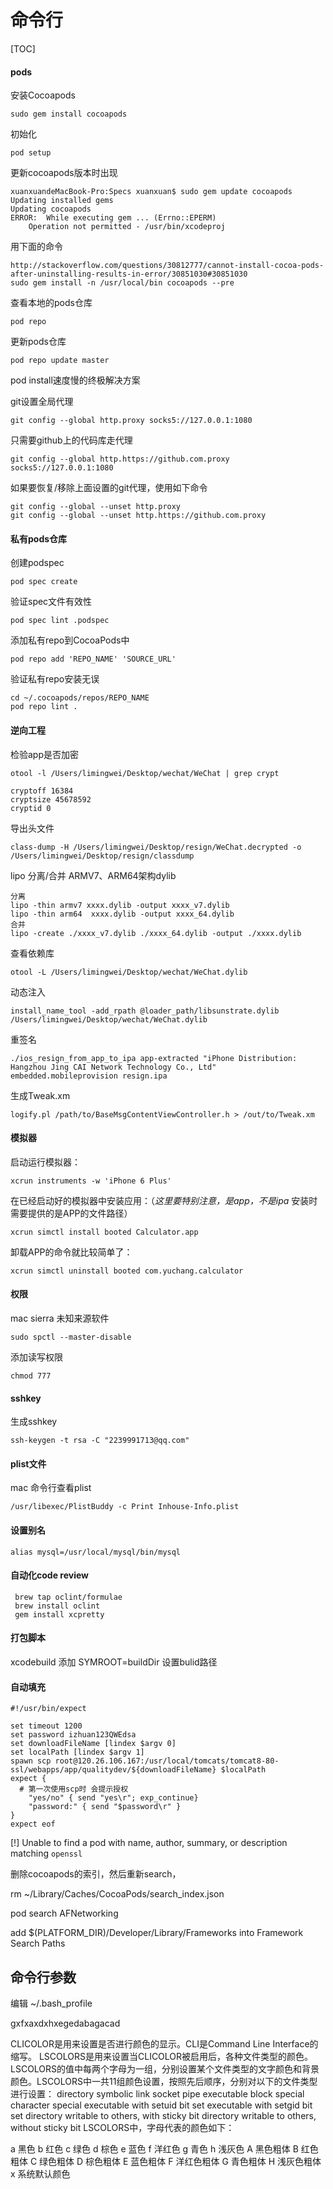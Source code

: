 

# 命令行

[TOC]

#### pods
安装Cocoapods

```
sudo gem install cocoapods
```

初始化

```
pod setup

```

更新cocoapods版本时出现

```
xuanxuandeMacBook-Pro:Specs xuanxuan$ sudo gem update cocoapods  
Updating installed gems
Updating cocoapods
ERROR:  While executing gem ... (Errno::EPERM)
    Operation not permitted - /usr/bin/xcodeproj

```

用下面的命令

```
http://stackoverflow.com/questions/30812777/cannot-install-cocoa-pods-after-uninstalling-results-in-error/30851030#30851030
sudo gem install -n /usr/local/bin cocoapods --pre
```

查看本地的pods仓库

```
pod repo

```

更新pods仓库

```
pod repo update master
```

pod install速度慢的终极解决方案

git设置全局代理

```
git config --global http.proxy socks5://127.0.0.1:1080
```

只需要github上的代码库走代理

```
git config --global http.https://github.com.proxy socks5://127.0.0.1:1080
```

如果要恢复/移除上面设置的git代理，使用如下命令

```
git config --global --unset http.proxy
git config --global --unset http.https://github.com.proxy
```

#### 私有pods仓库
创建podspec

```
pod spec create
```

验证spec文件有效性

```
pod spec lint .podspec
```

添加私有repo到CocoaPods中

```
pod repo add 'REPO_NAME' 'SOURCE_URL'
```

验证私有repo安装无误

```
cd ~/.cocoapods/repos/REPO_NAME
pod repo lint .

```



#### 逆向工程
检验app是否加密

```
otool -l /Users/limingwei/Desktop/wechat/WeChat | grep crypt

cryptoff 16384
cryptsize 45678592
cryptid 0
```

导出头文件

```
class-dump -H /Users/limingwei/Desktop/resign/WeChat.decrypted -o /Users/limingwei/Desktop/resign/classdump 
```


lipo 分离/合并 ARMV7、ARM64架构dylib

```
分离
lipo -thin armv7 xxxx.dylib -output xxxx_v7.dylib
lipo -thin arm64  xxxx.dylib -output xxxx_64.dylib
合并
lipo -create ./xxxx_v7.dylib ./xxxx_64.dylib -output ./xxxx.dylib
```


查看依赖库

```
otool -L /Users/limingwei/Desktop/wechat/WeChat.dylib
```

动态注入

```
install_name_tool -add_rpath @loader_path/libsunstrate.dylib /Users/limingwei/Desktop/wechat/WeChat.dylib
```

重签名

```
./ios_resign_from_app_to_ipa app-extracted "iPhone Distribution: Hangzhou Jing CAI Network Technology Co., Ltd" embedded.mobileprovision resign.ipa
```

生成Tweak.xm

```
logify.pl /path/to/BaseMsgContentViewController.h > /out/to/Tweak.xm
```
#### 模拟器

启动运行模拟器：

```
xcrun instruments -w 'iPhone 6 Plus'
```

在已经启动好的模拟器中安装应用：（*这里要特别注意，是app，不是ipa* 安装时需要提供的是APP的文件路径）

```
xcrun simctl install booted Calculator.app
```

卸载APP的命令就比较简单了：

```
xcrun simctl uninstall booted com.yuchang.calculator
```

#### 权限

mac sierra 未知来源软件

```
sudo spctl --master-disable
```

添加读写权限

```
chmod 777
```

#### sshkey
生成sshkey

```
ssh-keygen -t rsa -C "2239991713@qq.com"

```

#### plist文件
mac 命令行查看plist

```
/usr/libexec/PlistBuddy -c Print Inhouse-Info.plist
```

#### 设置别名

```
alias mysql=/usr/local/mysql/bin/mysql

```

#### 自动化code review

```
 brew tap oclint/formulae
 brew install oclint
 gem install xcpretty
```

####  打包脚本
xcodebuild 添加 SYMROOT=buildDir 设置bulid路径

#### 自动填充

```
#!/usr/bin/expect

set timeout 1200
set password izhuan123QWEdsa
set downloadFileName [lindex $argv 0]
set localPath [lindex $argv 1]
spawn scp root@120.26.106.167:/usr/local/tomcats/tomcat8-80-ssl/webapps/app/qualitydev/${downloadFileName} $localPath
expect {
  # 第一次使用scp时 会提示授权
    "yes/no" { send "yes\r"; exp_continue}
    "password:" { send "$password\r" }
}
expect eof
```



[!] Unable to find a pod with name, author, summary, or description matching `openssl`

删除cocoapods的索引，然后重新search，

rm ~/Library/Caches/CocoaPods/search_index.json

pod search AFNetworking





add $(PLATFORM_DIR)/Developer/Library/Frameworks into Framework Search Paths


## 命令行参数

编辑 ~/.bash_profile

gxfxaxdxhxegedabagacad

CLICOLOR是用来设置是否进行颜色的显示。CLI是Command Line Interface的缩写。
LSCOLORS是用来设置当CLICOLOR被启用后，各种文件类型的颜色。LSCOLORS的值中每两个字母为一组，分别设置某个文件类型的文字颜色和背景颜色。LSCOLORS中一共11组颜色设置，按照先后顺序，分别对以下的文件类型进行设置：
directory
symbolic link
socket
pipe
executable
block special
character special
executable with setuid bit set
executable with setgid bit set
directory writable to others, with sticky bit
directory writable to others, without sticky bit
LSCOLORS中，字母代表的颜色如下：

a 黑色
b 红色
c 绿色
d 棕色
e 蓝色
f 洋红色
g 青色
h 浅灰色
A 黑色粗体
B 红色粗体
C 绿色粗体
D 棕色粗体
E 蓝色粗体
F 洋红色粗体
G 青色粗体
H 浅灰色粗体
x 系统默认颜色
